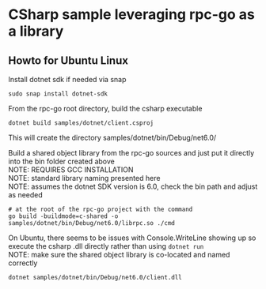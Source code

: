 # CSharp sample leveraging rpc-go as a library

## Howto for Ubuntu Linux
Install dotnet sdk if needed via snap
```shell
sudo snap install dotnet-sdk
```

From the rpc-go root directory, build the csharp executable
```shell
dotnet build samples/dotnet/client.csproj
```
This will create the directory samples/dotnet/bin/Debug/net6.0/  

Build a shared object library from the rpc-go sources
and just put it directly into the bin folder created above  
NOTE: REQUIRES GCC INSTALLATION  
NOTE: standard library naming presented here  
NOTE: assumes the dotnet SDK version is 6.0, check the bin path and adjust as needed
```
# at the root of the rpc-go project with the command
go build -buildmode=c-shared -o samples/dotnet/bin/Debug/net6.0/librpc.so ./cmd
```

On Ubuntu, there seems to be issues with Console.WriteLine showing up so
execute the csharp .dll directly rather than using ```dotnet run```  
NOTE: make sure the shared object library is co-located and named correctly
```shell
dotnet samples/dotnet/bin/Debug/net6.0/client.dll
```
